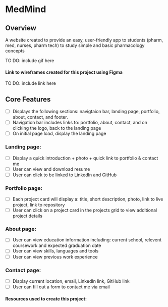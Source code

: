 # MedMind

## Overview

A website created to provide an easy, user-friendly app to students (pharm, med, nurses, pharm tech) to study simple and basic pharmacology concepts

TO DO: include gif here

#### Link to wireframes created for this project using Figma

TO DO: include link here

## Core Features

- [ ] Displays the following sections: navigtaion bar, landing page, portfolio, about, contact, and footer.
- [ ] Navigation bar includes links to: portfolio, about, contact, and on clicking the logo, back to the landing page
- [ ] On initial page load, display the landing page

### Landing page:

- [ ] Display a quick introduction + photo + quick link to portfolio & contact me
- [ ] User can view and download resume
- [ ] User can click to be linked to LinkedIn and GitHub

### Portfolio page:

- [ ] Each project card will display a: title, short description, photo, link to live project, link to repository
- [ ] User can click on a project card in the projects grid to view additional project details

### About page:

- [ ] User can view education information including: current school, relevent coursework and expected graduation date
- [ ] User can view skills, languages and tools
- [ ] User can view previous work experience

### Contact page:

- [ ] Display current location, email, LinkedIn link, GitHub link
- [ ] User can fill out a form to contact me via email

#### Resources used to create this project:
